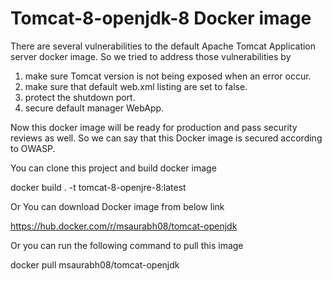 # Tomcat-8-openjdk-8 Docker image 

There are several vulnerabilities to the default Apache Tomcat Application server docker image.
So we tried to address those vulnerabilities by 
  1. make sure Tomcat version is not being exposed when an error occur.
  2. make sure that default web.xml listing are set to false.
  3. protect the shutdown port.
  4. secure default manager WebApp.
  
Now this docker image will be ready for production and pass security reviews as well.
So we can say that this Docker image is secured according to OWASP.

You can clone this project and build docker image

docker build . -t tomcat-8-openjre-8:latest

Or You can download Docker image from below link

https://hub.docker.com/r/msaurabh08/tomcat-openjdk

Or you can run the following command to pull this image

docker pull msaurabh08/tomcat-openjdk
